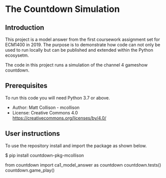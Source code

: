 # The Countdown Simulation

## Introduction
This project is a model answer from the first coursework assignment set for ECM1400 in 2019. The purpose is to demonstrate how code can not only be used to run locally but can be published and extended within the Python ecosysetm.

The code in this project runs a simulation of the channel 4 gameshow countdown.

## Prerequisites
To run this code you will need Python 3.7 or above.

  - Author: Matt Collison - mcollison
  - License: Creative Commons 4.0 https://creativecommons.org/licenses/by/4.0/

## User instructions
To use the repository install and import the package as shown below.

$ pip install countdown-pkg-mcollison

from countdown import ca1_model_answer as countdown
countdown.tests()
countdown.game_play()
